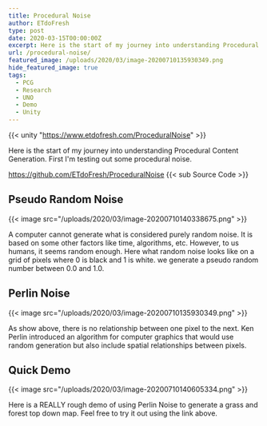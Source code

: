```yaml
---
title: Procedural Noise
author: ETdoFresh
type: post
date: 2020-03-15T00:00:00Z
excerpt: Here is the start of my journey into understanding Procedural Content Generation. First I'm testing out some procedural noise.
url: /procedural-noise/
featured_image: /uploads/2020/03/image-20200710135930349.png
hide_featured_image: true
tags:
  - PCG
  - Research
  - UNO
  - Demo
  - Unity
---
```


{{< unity "https://www.etdofresh.com/ProceduralNoise" >}}

Here is the start of my journey into understanding Procedural Content Generation. First I'm testing out some procedural noise.

https://github.com/ETdoFresh/ProceduralNoise {{< sub Source Code >}}

## Pseudo Random Noise

{{< image src="/uploads/2020/03/image-20200710140338675.png" >}}

A computer cannot generate what is considered purely random noise. It is based on some other factors like time, algorithms, etc. However, to us humans, it seems random enough. Here what random noise looks like on a grid of pixels where 0 is black and 1 is white. we generate a pseudo random number between 0.0 and 1.0.

## Perlin Noise

{{< image src="/uploads/2020/03/image-20200710135930349.png" >}}

As show above, there is no relationship between one pixel to the next. Ken Perlin introduced an algorithm for computer graphics that would use random generation but also include spatial relationships between pixels.

## Quick Demo

{{< image src="/uploads/2020/03/image-20200710140605334.png" >}}

Here is a REALLY rough demo of using Perlin Noise to generate a grass and forest top down map. Feel free to try it out using the link above.
